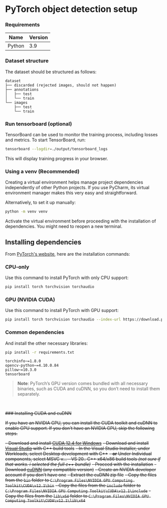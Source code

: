 # PyTorch object detection setup

### Requirements

| Name   | Version |
|--------|---------|
| Python | 3.9     |

### Dataset structure

The dataset should be structured as follows:

```
dataset
├── discarded (rejected images, should not happen)
├── annotations
│   ├── test
│   └── train
└── images
    ├── test
    └── train
```

### Run tensorboard (optional)

TensorBoard can be used to monitor the training process, including losses and metrics. To start TensorBoard, run:

```bash
tensorboard --logdir=./output/tensorboard_logs
```

This will display training progress in your browser.

### Using a venv (Recommended)

Creating a virtual environment helps manage project dependencies independently of other Python projects.
If you use PyCharm, its virtual environment manager makes this very easy and straightforward.

Alternatively, to set it up manually:

```bash
python -m venv venv
```

Activate the virtual environment before proceeding with the installation of dependencies. You might need to reopen a new terminal.

## Installing dependencies

From [PyTorch's website](https://pytorch.org/get-started/locally/), here are the installation commands:

### CPU-only

Use this command to install PyTorch with only CPU support:

```bash
pip install torch torchvision torchaudio
```

### GPU (NVIDIA CUDA)

Use this command to install PyTorch with GPU support:

```bash
pip install torch torchvision torchaudio --index-url https://download.pytorch.org/whl/cu124
```

### Common dependencies

And install the other necessary libraries:

```bash
pip install -r requirements.txt
```

```
torchinfo~=1.8.0
opencv-python~=4.10.0.84
pillow~=10.3.0
tensorboard
```

> **Note**: PyTorch’s GPU version comes bundled with all necessary binaries, such as CUDA and cuDNN, so you don’t need to install them separately.

<br>

~~### Installing CUDA and cuDNN~~

~~If you have an NVIDIA GPU, you can install the CUDA toolkit and cuDNN to enable GPU support. If you don't have an NVIDIA GPU, skip the following steps.~~

~~- Download and install [CUDA 12.4 for Windows](https://developer.nvidia.com/cuda-12-4-0-download-archive)~~
~~- Download and install [Visual Studio](https://visualstudio.microsoft.com/) with C++ build tools~~
~~- In the Visual Studio Installer, under Workloads, select Desktop development with C++~~
~~- **or** Under Individual components, select MSVC v... - VS 20.. C++ x64/x86 build tools *(not sure if that works. i selected the full c++ bundle)*~~
~~- Proceed with the installation~~
~~- Download [cuDNN](https://developer.nvidia.com/rdp/cudnn-download) (any compatible version)~~
~~- Create an NVIDIA developer account if you don't have one~~
~~- Extract the cuDNN zip file~~
~~- Copy the files from the `bin` folder to `C:\Program Files\NVIDIA GPU Computing Toolkit\CUDA\v12.1\bin`~~
~~- Copy the files from the `include` folder to `C:\Program Files\NVIDIA GPU Computing Toolkit\CUDA\v12.1\include`~~
~~- Copy the files from the `lib\x64` folder to `C:\Program Files\NVIDIA GPU Computing Toolkit\CUDA\v12.1\lib\x64`~~
